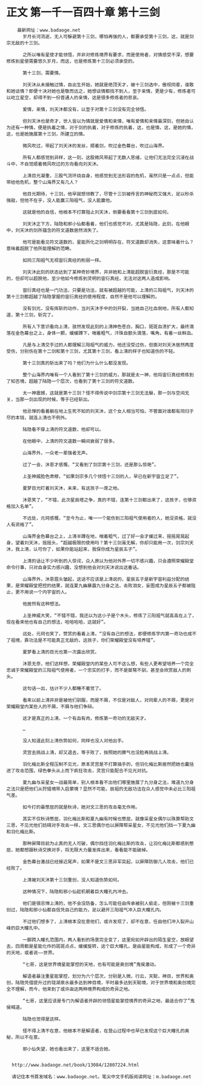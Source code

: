 # 正文 第一千一百四十章 第十三剑
        最新网址：www.badaoge.net
          岁月长河流逝，无人可躲避第十三剑，哪怕再强的人，都要承受第十三剑，这，就是剑宗无敌的十三剑。
      
          之所以唯有星使才能领悟，并非对修炼境界有要求，而是使用者，对情感受不深，想要修炼到星使需要悠久岁月，而这，也是修炼第十三剑必须承受的。
      
          第十三剑，需要情。
      
          刘天沐从未接触过情，自出生开始，她就是绝顶天才，被十三剑选中，傲视同辈，谁敢和她谈情？即便十决对她也是敬而远之，她想谈情都找不到人，至于亲情，更是少有，修炼者可以屹立星空，却得不到一份普通人的亲情，这是很多修炼者的悲哀。
      
          爱情，亲情，刘天沐都没有，以至于对第十三剑没有完全领悟。
      
          但刘天沐也是奇才，世人皆以为情就是爱情和亲情，唯有爱情和亲情最深刻，但她自认为还有一种情，便是执着之情，对于剑的执着，对于修炼的执着，这，也是情，这，是她的情，这，也是她施展第十三剑，所建立的情。
      
          微风吹过，带起了刘天沐的发丝，顺着剑，吹过金色幕台，吹过山海界。
      
          所有人都感觉到异样，这一刻，这股微风带起了无数人思绪，让他们无法完全沉浸在战斗中，不自觉顺着微风吹过的方向看向刘天沐。
      
          上清目光凝重，三股气流环绕自身，他感觉到无法形容的危机，虽然只是一点点，但能带给他危机，整个山海界又有几人？
      
          他目光期待，十三剑，他早就想领教了，尽管十三剑被传言的神秘而又强大，足以秒杀强敌，但他不在乎，没人能赢三阳祖气，没人能赢他。
      
          这就是他的自信，他根本不打算阻止刘天沐，倒要看看第十三剑到底如何。
      
          刘天沐正下方，陆隐和邪小仙都看着，他们也感觉不对，尤其是陆隐，此刻，在他眼中，刘天沐的剑所蕴含的符文道数居然消失了。
      
          他可是能看见符文道数的，星能所化之剑明明存在，符文道数却消失，这意味着什么？意味着超脱了他所能理解的范畴。
      
          如同三阳祖气无视宙衍真经的削弱一样。
      
          刘天沐此刻的状态达到了某种奇妙境界，并非她和上清能超脱宙衍真经，那是不可能的，但却可以超脱他，至少他如今修炼到灵明的宙衍真经，无法对这两人造成影响。
      
          宙衍真经也是一门功法，只要是功法，就有被超越的可能，上清的三阳祖气，刘天沐的第十三剑都超越了陆隐掌握的宙衍真经的使用程度，自然不是他可以理解的。
      
          没有剑光，没有挥斩的动作，当刘天沐手中的剑开裂，当她自己吐血倒地，所有人都知道，第十三剑，斩完了。
      
          所有人下意识看向上清，骇然发现此刻的上清神色苍白，胸口，斑斑血渍扩大，最终滴落在金色幕台之上，身体一颤，缓缓蹲下，喘着粗气，汗珠自额头滴落，嘴角，有着一丝鲜血。
      
          凡是与上清交手过的人都理解三阳祖气的威力，他还没受过伤，但面对刘天沐居然两度受伤，分别伤在第十二剑和第十三剑，尤其第十三剑，看上清的样子也知道伤的不轻。
      
          第十三剑真的斩出来了吗？他们为什么什么都没发现。
      
          整个山海界内唯有一个人看到了第十三剑的威力，那就是太一神，他将宙衍真经修炼到了知否境，超越了陆隐一个层次，也看到了第十三剑的符文道数。
      
          太一神震撼，这就是第十三剑？怪不得传说中剑宗第十三剑无法躲，那一剑与空间无关，当那一剑出现的时候，等于已经斩出。
      
          他忌惮的看着躺在地上生死不知的刘天沐，这个女人相当可怕，不管面对谁都有同归于尽的本钱，就连上清也不例外。
      
          陆隐看不穿上清的符文道数，他却可以。
      
          在他眼中，上清的符文道数一瞬间衰弱了很多。
      
          山海界外，一众老一辈强者无声。
      
          过了一会，沐恩才感慨，“又看到了剑宗第十三剑，还是那么惊艳”。
      
          上圣神威脸色肃穆，“如果剑宗多几个领悟十三剑的人，早已在新宇宙立足了”。
      
          夏梦目光盯着刘天沐，未来，有这孩子一席之地。
      
          沐恩笑了，“不错，此次星辰塔之争，真的不错，连第十三剑都出来了，这孩子，也够资格加入名单”。
      
          不远处，元珂感慨，“至今为止，唯一一个能伤到三阳祖气使用者的人，她没资格，就没人有资格了”。
      
          山海界金色幕台之上，上清半蹲在地，喘着粗气，过了好一会才缓过来，摇摇晃晃起身，望着刘天沐，摇摇头，“超越极限的使用吗？第十三剑虽无解，你却只能用一次，剑宗刘天沐，我上清，认可你了，如果你能站起来，我保你成为星辰五子”。
      
          上清的话让不少听到的人惊诧，众人原以为他对外界一切不感兴趣，只会遵照荣耀殿堂命令行事，只对自身实力感兴趣，没想到他会对刘天沐说出这番话。
      
          山海界外，沐恩眉头皱起，这话不应该是上清说的，星辰五子是新宇宙利益分配的结果，是荣耀殿堂把控的结果，就连夏九幽暴露九分身之法，击败泪女，妄图成为星辰五子都被阻止，更不用说一个内宇宙的人。
      
          他居然有这种想法。
      
          上圣神威大笑，“不错不错，我还以为这小子是个木头，修炼了三阳祖气就高高在上了，现在看来他也有自己的想法，哈哈哈哈，这就好”。
      
          远处，元珂也笑了，赞赏的看着上清，“没有自己的想法，即便修炼宇内第一奇功也成不了祖境，靠功法是不可能真正无敌的，这孩子，你们荣耀殿堂没有培养错”。
      
          夏梦看上清的目光也第一次露出欣赏。
      
          沐恩无奈，他们这样想，荣耀殿堂内的某些人可不这么想，有些人更希望培养一个完全忠诚于荣耀殿堂的三阳祖气使用者，一个忠实的打手，而不是桀骜不驯，甚至会欣赏敌人的刺头。
      
          这句话一出，估计不少人都睡不着觉了。
      
          看来以前上清并非是被他们驯服，而是不屑，不仅是对敌人，对同辈人的不屑，更是对荣耀殿堂内某些人的不屑，不屑与他们争辩。
      
          这才是真正的上清，一个有血有肉，修炼第一奇功的无敌天才。
      
          …
      
          没人知道此刻上清伤势如何，同样也没人对他出手。
      
          灵宫去挑战上清，却又退去，等于败了，按照她的脾气也没脸再挑战上清。
      
          羽化梅比斯全程压制不见光，原本灵宫是不打算插手的，但羽化梅比斯居然把她也囊括进了攻击范围，绿色拳头从上而下疯狂攻击，灵宫只能配合不见光对抗。
      
          夏九幽与采星女一战最简单，别人根本看不出他们哪里施展了九分身之法，难道九分身之法只是把他们从狩猎境带入启蒙境？显然不可能，辰祖的无敌功法在众人感觉中未必比三阳祖气差。
      
          如今打的最憋屈的就是秋诗，她对文三思的攻击毫无作用。
      
          其实不仅秋诗憋屈，羽化梅比斯和夏九幽有时候也憋屈，就像采星女偶尔以珠算帮助文三思，不见光他们妨碍对手攻击一样，文三思偶尔也以屏障帮采星女，不见光他们挡一下夏九幽和羽化梅比斯。
      
          那种屏障目前为止真的无人可破，偶尔挡住羽化梅比斯的攻击，让羽化梅比斯都感到憋屈，她都想跟秋诗交换对手，将无限大力量发挥出来，看看能不能破掉。
      
          金色幕台激战已经接近尾声，如果不是文三思异军突起，以屏障防御几人攻击，他们已经败了。
      
          上清被刘天沐第十三剑重创，没人知道伤势如何。
      
          这种情况下，陆隐和邪小仙趁机朝着巨大瞳孔内冲去。
      
          他们是很忌惮上清的，他不会没防备，怎么可能任由传承被别人偷走，但刚被十三剑重创过，陆隐和邪小仙都自信凭自己的能力，足以避开三阳祖气冲入巨大瞳孔内。
      
          不过他们想多了，上清根本没在意他们，或许发现了，却不在意，任由他们冲入裂开山峰的巨大瞳孔中。
      
          一脚跨入瞳孔范围内，两人看到的场景完全变了，这里宛如开辟出的陌生星空，放眼望去，四周都是星能化作的斑斑点点，缓缓旋转，这个巨大瞳孔，是由星能构成，形成了一个奇异的天地，或者说——世界。
      
          “七哥，这是世界境星能掌控的天地，也有可能是奥创境”鬼侯激动。
      
          解语者最注重星能掌控，划分为六个层次，分别是入微，行云，天聪，神目，世界和奥创，陆隐凭借提升过的珑湖泉水最多达到神目境，平时最多达到天聪境，对于世界境和奥创境完全不理解，而今，他来到了或许由这两种境界构成的奇异之地。
      
          “七哥，这里应该是专门为解语者开辟的领悟星能掌控境界的奇异之地，最适合你了”鬼侯喊道。
      
          陆隐也觉得是这样。
      
          怪不得上清不在意，他根本不是解语者，在登山过程中也早已发现这个巨大瞳孔的奥秘，所以不在意。
      
          邪小仙失望，她也看出来了，这里不适合她。
      
      
      http://www.badaoge.net/book/13084/12807224.html
      
      请记住本书首发域名：www.badaoge.net。笔尖中文手机版阅读网址：m.badaoge.net